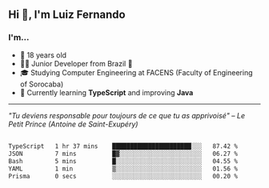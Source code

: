 <h2>Hi 👋, I'm Luiz Fernando</h2>

### I'm...
* 🤟 18 years old
* 👨‍💻 Junior Developer from Brazil 💚
* 🎓 Studying Computer Engineering at FACENS (Faculty of Engineering of Sorocaba)
* 🔭 Currently learning **TypeScript** and improving **Java**

---

_"Tu deviens responsable pour toujours de ce que tu as apprivoisé" – Le Petit Prince (Antoine de Saint-Exupéry)_

##

<!--START_SECTION:waka-->

```txt
TypeScript   1 hr 37 mins    ██████████████████████░░░   87.42 %
JSON         7 mins          █▓░░░░░░░░░░░░░░░░░░░░░░░   06.27 %
Bash         5 mins          █░░░░░░░░░░░░░░░░░░░░░░░░   04.55 %
YAML         1 min           ▒░░░░░░░░░░░░░░░░░░░░░░░░   01.56 %
Prisma       0 secs          ░░░░░░░░░░░░░░░░░░░░░░░░░   00.20 %
```

<!--END_SECTION:waka-->
